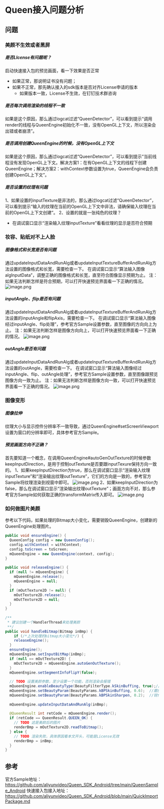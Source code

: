 # Queen接入问题分析
## 问题
### 美颜不生效或者黑屏
##### 是否LIcense有问题呢？
启动快速接入包的预览画面，看一下效果是否正常
- 如果正常，那说明证书没有问题；
- 如果不正常，那先确认接入的sdk版本是否对齐License申请的版本
    - 如果版本一致，License不生效，在钉钉技术群咨询
##### 是否每次调用渲染的线程不一致
如果是这个原因，那么通过logcat过滤“QueenDetector”，可以看到提示“调用render的线程与QueenEngine初始化不一致，没有OpenGL上下文，所以渲染会出错或者崩溃”。
##### 是否调用创建QueenEngine的时候，没有OpenGL上下文
如果是这个原因，那么通过logcat过滤“QueenDetector”，可以看到提示“当前线程没有发现OpenGL上下文。解决方案1：在有OpenGL上下文的线程下创建QueenEngine；解决方案2：withContext参数设置为true，QueenEngine会负责创建OpenGL上下文”。
##### 是否设置的纹理有问题
1、如果设置的inputTexture是非法的，那么通过logcat过滤“QueenDetector”，可以看到提示“输入的纹理在当前的OpenGL上下文中非法，请确保输入纹理在当前的OpenGL上下文创建”。
2、设置的就是一张纯色的纹理？
- 在调试窗口显示“渲染输入纹理inputTexture”看看纹理的显示是否符合预期
### 妆容、贴纸对不上人脸
##### 图像格式和长宽是否有问题
通过updateInputDataAndRunAlg或者updateInputTextureBufferAndRunAlg方法设置的图像格式和长宽，需要检查一下。
在调试窗口显示“算法输入图像algInputData”，调整正确的图像格式和长宽，直至符合图像显示预期为止。
注：如果无法判断怎样是符合预期，可以打开快速预览界面看一下正确的情况。
![image.png](https://github.com/aliyunvideo/Queen_SDK_Android/blob/main/IMG/alg_inputdata.png)
##### inputAngle、flip是否有问题
通过updateInputDataAndRunAlg或者updateInputTextureBufferAndRunAlg方法设置的inputAngle和flipAxis，需要检查一下。
在调试窗口显示“算法输入图像经过inputAngle、flip处理”，参考官方Sample设置参数，直至图像的方向向上为止。
注：如果无法判断怎样是图像方向向上，可以打开快速预览界面看一下正确的情况。
![image.png](https://github.com/aliyunvideo/Queen_SDK_Android/blob/main/IMG/alginput_angle_flip.png)
##### outAngle是否有问题
通过updateInputDataAndRunAlg或者updateInputTextureBufferAndRunAlg方法设置的outAngle，需要检查一下。
在调试窗口显示“算法输入图像经过inputAngle、flip、outAngle处理”，参考官方Sample设置参数，直至图像跟预览图像方向一致为止。
注：如果无法判断怎样是图像方向一致，可以打开快速预览界面看一下正确的情况。
![image.png](https://github.com/aliyunvideo/Queen_SDK_Android/blob/main/IMG/alginput_angle_flip_outangle.png)
### 图像变形
##### 图像拉伸
纹理大小与显示控件分辨率不一致导致，通过QueenEngine#setScreenViewport设置为窗口的分辨率即可，具体参考官方Sample。
##### 预览画面方向不正确？
首先要知道一个概念，在调用QueenEngine#autoGenOutTexture的时候参数keepInputDirection，是用于控制outTexture是否要跟inputTexure保持方向一致的。
1、如果keepInputDirection为true，那么在调试窗口显示“渲染输入纹理inputTexture”和“渲染输出纹理outTexture”，它们的方向是一致的，参考官方Sample将纹理渲染到视窗中即可。
![image.png](https://github.com/aliyunvideo/Queen_SDK_Android/blob/main/IMG/in_out_texture.png)
2、如果keepInputDirection为false，那么在调试窗口显示“渲染输出纹理outTexture”；画面方向不对，那么参考官方Sample如何获取正确的transformMatrix传入即可。
![image.png](https://github.com/aliyunvideo/Queen_SDK_Android/blob/main/IMG/outtexture.png)
### 如何做图片美颜
参考以下代码，如果处理的Bitmap大小变化，需要销毁QueenEngine，创建新的QueenEngine处理图片。
```JAVA
public void ensureEngine() {
  QueenConfig config = new QueenConfig();
  config.withContext = withContext;
  config.toScreen = toScreen;
  mQueenEngine = new QueenEngine(context, config);
}
​
public void releaseEngine() {
  if (null != mQueenEngine) {
    mQueenEngine.release();
    mQueenEngine = null;
  }
  if (mOutTexture2D != null) {
    mOutTexture2D.release();
    mOutTexture2D = null;
  }
}
​
/**
 * 建议创建一个HandlerThread来处理美颜
 **/
public void handleBitmap(Bitmap inBmp) {
    if (/*上次处理的bitmap大小变化*/) {
    releaseEngine();
  }
  ensureEngine();
  mQueenEngine.setInputBitMap(inBmp);
  if (null == mOutTexture2D) {
    mOutTexture2D = mQueenEngine.autoGenOutTexture();
  }
  mQueenEngine.setSegmentInfoFlipY(false);
    
  // TODO 设置美颜参数，至少设置一个功能，否则渲染会报错
  mQueenEngine.enableBeautyType(BeautyFilterType.kSkinBuffing, true);//磨皮开关
  mQueenEngine.setBeautyParam(BeautyParams.kBPSkinBuffing, 0.6);  //磨皮 [0,1]
  mQueenEngine.setBeautyParam(BeautyParams.kBPSkinSharpen, 0.2);  //锐化 [0,1]
​
  mQueenEngine.updateInputDataAndRunAlg(inBmp);
​
  @QueenResult int retCode = mQueenEngine.render();
  if (retCode == QueenResult.QUEEN_OK) {
    // TODO 这是美颜后的图片
    renderBmp = mOutTexture2D.readToBitmap();
  } else {
    // TODO 渲染失败，具体原因看本文开头，可能是License无效
    renderBmp = inBmp;
  }
}
```

## 参考
官方Sample地址：https://github.com/aliyunvideo/Queen_SDK_Android/tree/main/QueenSample_Android
快速接入包接入地址：https://github.com/aliyunvideo/Queen_SDK_Android/blob/main/QuickImportPackage.md
